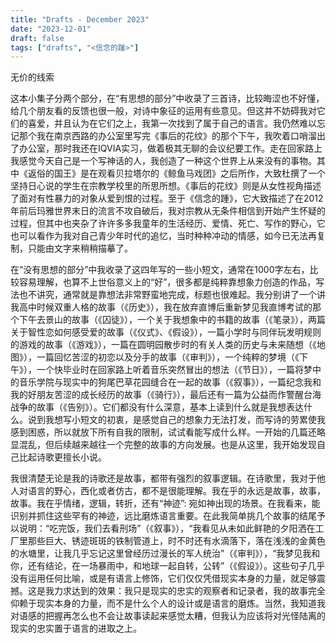 ```yaml
---
title: "Drafts - December 2023"
date: "2023-12-01"
draft: false
tags: ["drafts", "<信念的踵>"]
---
```


无价的线索

这本小集子分两个部分，在“有思想的部分”中收录了三首诗，比较晦涩也不好懂，给几个朋友看的反馈也很一般，对诗中象征的运用有些意见。但这并不妨碍我对它们的喜爱，并且认为在它们之上，我第一次找到了属于自己的语言。我仍然难以忘记那个我在南京西路的办公室里写完《事后的花纹》的那个下午，我吹着口哨溜出了办公室，那时我还在IQVIA实习，做着极其无聊的会议纪要工作。走在回家路上我感觉今天自己是一个写神话的人，我创造了一种这个世界上从来没有的事物。其中《返俗的国王》是在观看贝拉塔尔的《鲸鱼马戏团》之后所作，大致杜撰了一个坚持日心说的学生在宗教学校里的所思所想。《事后的花纹》则是从女性视角描述了面对有性暴力的对象从爱到恨的过程。至于《信念的踵》，它大致描述了在2012年前后玛雅世界末日的流言不攻自破后，我对宗教从无条件相信到开始产生怀疑的过程，但其中也夹杂了许许多多我童年的生活经历、爱情、死亡、写作的野心，它也可以看作为我对自己青少年时代的追忆，当时种种冲动的情感，如今已无法再复制，只能由文字来稍稍描摹了。

在“没有思想的部分”中我收录了这四年写的一些小短文，通常在1000字左右，比较容易理解，也算不上世俗意义上的“好”，很多都是纯粹靠想象力创造的作品，写法也不讲究，通常就是靠想法非常野蛮地完成，标题也很难起。我分别讲了一个讲我高中时候双重人格的故事（《历史》），我在放弃直博后重新梦见我直博考试的那个下午去景山的故事（《囚徒》），一个关于我想象中的书籍的故事（《笔录》），两篇关于智性恋如何感受爱的故事（《仪式》、《假设》），一篇小学时与同伴玩发明规则的游戏的故事（《游戏》），一篇在圆明园散步时的有关人类的历史与未来随想（《地图》），一篇回忆苦涩的初恋以及分手的故事（《审判》），一个纯粹的梦境（《下午》），一个快毕业时在回家路上听着音乐突然冒出的想法（《节日》），一篇将梦中的音乐学院与现实中的狗尾巴草花园缝合在一起的故事（《叙事》），一篇纪念我和我的好朋友苦涩的成长经历的故事（《骑行》），最后还有一篇为公益而作警醒台海战争的故事（《告别》）。它们都没有什么深意，基本上读到什么就是我想表达什么。说到我想写小短文的初衷，是感觉自己的想象力无法打发，而写诗的劳累使我感到困惑，所以就放下所有自我的限制，试试看能写成什么样。一开始的几篇还略显混乱，但后续越来越往一个完整的故事的方向发展。也是从这里，我开始发现自己比起诗歌更擅长小说。

我很清楚无论是我的诗歌还是故事，都带有强烈的叙事逻辑。在诗歌里，我对于他人对语言的野心，西化或者仿古，都不是很能理解。我在乎的永远是故事，故事，故事。我在乎情绪，逻辑，转折，还有“神迹”: 宛如神出现的场景。在我看来，能识别并抓住这些罕有的神迹，远比磨炼语言重要。在此我简单挑几个故事的结尾予以说明：“吃完饭，我们去看刑场”（《叙事》），“我看见从未如此鲜艳的夕阳洒在工厂里那些巨大、锈迹斑斑的铁制管道上，时不时还有水滴落下，落在浅浅的金黄色的水塘里，让我几乎忘记这里曾经历过漫长的军人统治”（《审判》），“我梦见我和你，还有结论，在一场暴雨中，和地球一起自转，公转”（《假设》）。这些句子几乎没有运用任何比喻，或是有语言上修饰，它们仅仅凭借现实本身的力量，就足够震撼。这是我力求达到的效果：我只是现实的忠实的观察者和记录者，我的故事完全仰赖于现实本身的力量，而不是什么个人的设计或是语言的磨炼。当然，我知道我对语感的把握再怎么也不会让故事读起来感觉太糟，但我认为应该将对光怪陆离的现实的忠实置于语言的进取之上。
